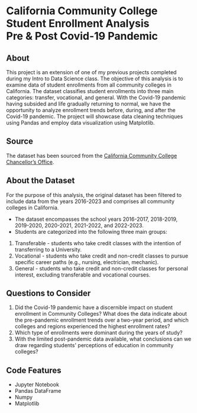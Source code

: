 # California Community College Student Enrollment Analysis<br>Pre &amp; Post Covid-19 Pandemic

## About
This project is an extension of one of my previous projects completed during my Intro to Data Science class. The objective of this analysis is to examine data of student enrollments from all community colleges in California. The dataset classifies student enrollments into three main categories: transfer, vocational, and general. With the Covid-19 pandemic having subsided and life gradually returning to normal, we have the opportunity to analyze enrollment trends before, during, and after the Covid-19 pandemic. The project will showcase data cleaning techniques using Pandas and employ data visualization using Matplotlib.

## Source
The dataset has been sourced from the [California Community College Chancellor’s Office](https://datamart.cccco.edu/Students/FTES_Summary.aspx). 

## About the Dataset
For the purpose of this analysis, the original dataset has been filtered to include data from the years 2016-2023 and comprises all community colleges in California.

* The dataset encompasses the school years 2016-2017, 2018-2019, 2019-2020, 2020-2021, 2021-2022, and 2022-2023.
* Students are categorized into the following three main groups:
1. Transferable - students who take credit classes with the intention of transferring to a University.
2. Vocational - students who take credit and non-credit classes to pursue specific career paths (e.g., nursing, electrician, mechanic).
3. General - students who take credit and non-credit classes for personal interest, excluding transferable and vocational courses.

## Questions to Consider
1. Did the Covid-19 pandemic have a discernible impact on student enrollment in Community Colleges? What does the data indicate about the pre-pandemic enrollment trends over a two-year period, and which colleges and regions experienced the highest enrollment rates?
2. Which type of enrollments were dominant during the years of study?
3. With the limited post-pandemic data available, what conclusions can we draw regarding students' perceptions of education in community colleges?

## Code Features
* Jupyter Notebook
* Pandas DataFrame
* Numpy
* Matplotlib



